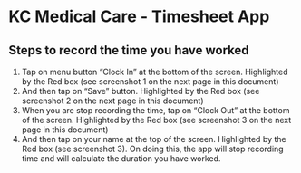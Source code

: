 # KC Medical Care - Timesheet App

## Steps to record the time you have worked

1.	Tap on menu button “Clock In” at the bottom of the screen.  Highlighted by the Red box (see screenshot 1 on the next page in this document)
2.	And then tap on “Save” button.  Highlighted by the Red box (see screenshot 2 on the next page in this document)
3.	When you are stop recording the time, tap on “Clock Out” at the bottom of the screen.  Highlighted by the Red box (see screenshot 3 on the next page in this document)
4.	And then tap on your name at the top of the screen.  Highlighted by the Red box (see screenshot 3).  On doing this, the app will stop recording time and will calculate the duration you have worked.

